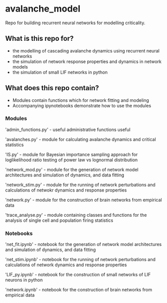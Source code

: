 # avalanche_model
Repo for building recurrent neural networks for modelling criticality. 

## What is this repo for?
* the modelling of cascading avalanche dynamics using recurrent neural networks
* the simulation of network response properties and dynamics in network models
* the simulation of small LIF networks in python


## What does this repo contain?
* Modules contain functions which for network fitting and modeling
* Accompanying ipynotebooks demonstrate how to use the modules


### Modules
'admin_functions.py' - useful administrative functions useful 

'avalanches.py' - module for calculating avalanche dynamics and critical statistics

'IS.py' - module for Bayesian importance sampling approach for loglikelihood ratio testing of power law vs lognormal distribution

'network_mod.py' - module for the generation of network model architectures and simulation of dynamics, and data fitting

'network_stim.py' - module for the running of network perturbations and calculations of netwokr dynamics and response properties

'network.py' - module for the construction of brain networks from empirical data

'trace_analyse.py' - module containing classes and functions for the analysis of single cell and population firing statistics


### Notebooks

'net_fit.ipynb' - notebook for the generation of network model architectures and simulation of dynamics, and data fitting

'net_stim.ipynb' - notebook for the running of network perturbations and calculations of network dynamics and response properties

'LIF_py.ipynb' - notebook for the construction of small networks of LIF neurons in python

'network.ipynb' - notebook for the construction of brain networks from empirical data
